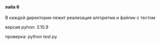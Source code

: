 #### лаба 6
<div>В каждой директории лежит реализация алгоритма и файлик с тестом</div>
<p>версия pyhon: 3.10.9</p>
<p>проверка: python test.py</p>
